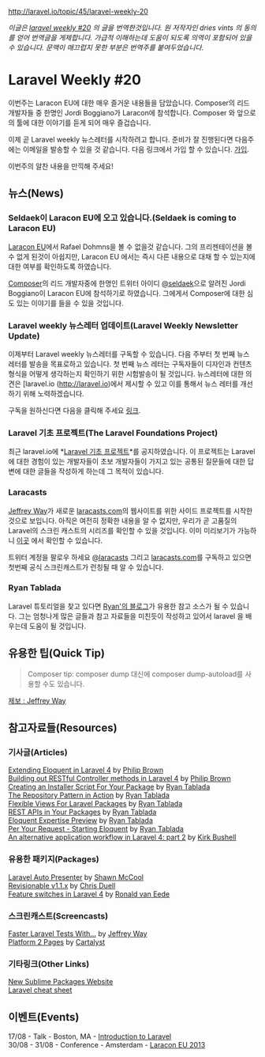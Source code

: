 http://laravel.io/topic/45/laravel-weekly-20

*이글은 [laravel weekly #20](http://laravel.io/topic/45/laravel-weekly-20) 의 글을 번역한것입니다. 원 저작자인 dries vints 의 동의를 얻어 번역글을 게제합니다. 가급적 이해하는데 도움이 되도록 의역이 포함되어 있을 수 있습니다. 문맥이 매끄럽지 못한 부분은 번역주를 붙여두었습니다.*

# Laravel Weekly #20

이번주는 Laracon EU에 대한 매우 즐거운 내용들을 담았습니다. Composer의 리드 개발자들 중 한명인 Jordi Boggiano가 Laracon에 참석합니다. Composer 와 앞으로의 툴에 대한 이야기를 듣게 되어 매우 즐겁습니다.

 이제 곧 Laravel weekly 뉴스레터를 시작하려고 합니다. 준비가 잘 진행된다면 다음주에는 이메일을 발송할 수 있을 것 같습니다. 다음 링크에서 가입 할 수 있습니다. [가입](http://eepurl.com/DGabL).

이번주의 알찬 내용을 만끽해 주세요!

## 뉴스(News)

### Seldaek이 Laracon EU에 오고 있습니다.(Seldaek is coming to Laracon EU)

[Laracon EU](http://laracon.eu/2013/)에서 Rafael Dohmns을 볼 수 없을것 같습니다. 그의 프리젠테이션을 볼 수 없게 된것이 아쉽지만, Laracon EU 에서는 즉시 다른 내용으로 대채 할 수 있는지에 대한 여부를 확인하도록 하였습니다.

 [Composer](http://getcomposer.org/)의 리드 개발자중에 한명인 트위터 아이디 [@seldaek](https://twitter.com/seldaek)으로 알려진 Jordi Boggiano이 Laracon EU에 참석하기로 하였습니다. 그에게서 Composer에 대한 심도 있는 이야기를 들을 수 있을 것입니다. 

### Laravel weekly 뉴스레터 업데이트(Laravel Weekly Newsletter Update)

이제부터 Laravel weekly 뉴스레터를 구독할 수 있습니다. 다음 주부터 첫 번째 뉴스 레터를 발송을 목표로하고 있습니다. 첫 번째 뉴스 레터는 구독자들이 디자인과 컨텐츠 형식을 어떻게 생각하는지 확인하기 위한 시험발송이 될 것입니다. 뉴스레터에 대한 의견은 [laravel.io (http://laravel.io)에서 제시할 수 있고 이를 통해서 뉴스 레터를 개선하기 위해 노력하겠습니다.

구독을 원하신다면 다음을 클릭해 주세요 [링크](http://eepurl.com/DGabL).

### Laravel 기초 프로젝트(The Laravel Foundations Project)

최근 laravel.io에 *[Laravel 기초 프로젝트](http://laravel.io/topic/43/the-laravel-foundations-project)*를 공지하였습니다. 이 프로젝트는 Laravel에 대한 경험이 있는 개발자들이 초보 개발자들이 가지고 있는 공통된 질문들에 대한 답변에 대한 글들을 작성하게 하는데 그 목적이 있습니다.

### Laracasts

[Jeffrey Way](https://twitter.com/jeffrey_way)가 새로운 [laracasts.com](http://laracasts.com)의 웹사이트를 위한 사이드 프로젝트를 시작한것으로 보입니다. 아직은 여전히 정확한 내용을 알 수 없지만, 우리가 곧 고품질의 Laravel의 스크린 캐스트의 시리즈를 확인할 수 있을 것입니다. 이미 미리보기가 가능하니 [이곳](http://social-sharing.s3.amazonaws.com/11-Refactoring-For-PSR-0.mp4) 에서 확인할 수 있습니다. 

트위터 계정을 팔로우 하세요 [@laracasts](https://twitter.com/laracasts) 그리고 [laracasts.com](http://laracasts.com)를 구독하고 있으면 첫번째 공식 스크린캐스트가 런칭될 때 알 수 있습니다. 

### Ryan Tablada

 Laravel 튜토리얼을 찾고 있다면 [Ryan'의 블로그](http://ryantablada.com/)가 유용한 참고 소스가 될 수 있습니다. 그는 엄청나게 많은 글들과 참고 자료들을 미친듯이 작성하고 있어서 laravel 을 배우는데 도움이 될 것입니다.

## 유용한 팁(Quick Tip)

> Composer tip: composer dump 대신에 composer dump-autoload를 사용할 수도 있습니다. 

[제보 : Jeffrey Way](https://twitter.com/jeffrey_way/status/367079737467736064)

## 참고자료들(Resources)

### 기사글(Articles)

[Extending Eloquent in Laravel 4](http://culttt.com/2013/08/05/extending-eloquent-in-laravel-4) by [Philip Brown](https://twitter.com/philipbrown)  
[Building out RESTful Controller methods in Laravel 4](http://culttt.com/2013/08/12/building-out-restful-controller-methods-in-laravel-4/) by [Philip Brown](https://twitter.com/philipbrown)  
[Creating an Installer Script For Your Package](http://ryantablada.com/post/creating-an-installer-script) by [Ryan Tablada](http://ryantablada.com/)  
[The Repository Pattern in Action](http://ryantablada.com/post/the-repository-pattern-in-action) by [Ryan Tablada](http://ryantablada.com/)  
[Flexible Views For Laravel Packages](http://ryantablada.com/post/flexible-views-for-laravel-packages) by [Ryan Tablada](http://ryantablada.com/)  
[REST APIs in Your Packages](http://ryantablada.com/post/rest-apis-in-your-packages) by [Ryan Tablada](http://ryantablada.com/)  
[Eloquent Expertise Preview](http://ryantablada.com/post/eloquent-expertise-preview) by [Ryan Tablada](http://ryantablada.com/)  
[Per Your Request - Starting Eloquent](http://ryantablada.com/post/per-your-request-starting-eloquent) by [Ryan Tablada](http://ryantablada.com/)  
[An alternative application workflow in Laravel 4: part 2](http://kirkbushell.me/laravel-4-an-alternative-application-workflow-part-2/) by [Kirk Bushell](http://kirkbushell.me/)  

### 유용한 패키지(Packages)

[Laravel Auto Presenter](https://github.com/ShawnMcCool/laravel-auto-presenter) by [Shawn McCool](https://twitter.com/ShawnMcCool)  
[Revisionable v1.1.x](https://github.com/VentureCraft/revisionable) by [Chris Duell](https://twitter.com/duellsy)  
[Feature switches in Laravel 4](https://github.com/ronaldvaneede/laravel-feature-switches) by [Ronald van Eede](https://github.com/ronaldvaneede)  

### 스크린캐스트(Screencasts)

[Faster Laravel Tests With...](http://jeffrey-way.com/blog/2013/08/10/faster-testing-with-my-package/) by [Jeffrey Way](https://twitter.com/jeffrey_way)  
[Platform 2 Pages](http://quick.as/eadig8) by [Cartalyst](http://cartalyst.com)  

### 기타링크(Other Links)

[New Sublime Packages Website](https://sublime.wbond.net/)  
[Laravel cheat sheet](http://cheats.jesse-obrien.ca/)  

## 이벤트(Events)

17/08 - Talk - Boston, MA - [Introduction to Laravel](http://www.northeastphp.org/talks/view/10/Introduction-to-Laravel)  
30/08 - 31/08 - Conference - Amsterdam - [Laracon EU 2013](http://laracon.eu/2013/)  